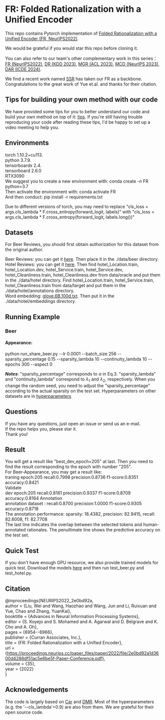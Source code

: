 # FR: Folded Rationalization with a Unified Encoder  
This repo contains Pytorch implementation of [Folded Rationalization with a Unified Encoder (FR, NeurIPS2022)](https://arxiv.org/abs/2209.08285).    

We would be grateful if you would star this repo before cloning it.

You can also refer to our team's other complementary work in this series：[FR (NeurIPS2022)](https://arxiv.org/abs/2209.08285), [DR (KDD 2023)](https://dl.acm.org/doi/abs/10.1145/3580305.3599299), [MGR (ACL 2023)](https://arxiv.org/abs/2305.04492), [MCD (NeurIPS 2023)](https://arxiv.org/abs/2309.13391), [DAR (ICDE 2024)](https://arxiv.org/abs/2312.04103).

We find a recent work named [SSR](https://arxiv.org/abs/2403.07955) has taken our FR as a backbone. Congratulations to the great work of Yue et.al. and thanks for their citation.

## Tips for building your own method with our code

We have provided some tips for you to better understand our code and build your own method on top of it: [tips](https://github.com/jugechengzi/FR/blob/main/tips.pdf). If you're still having trouble reproducing your code after reading these tips, I'd be happy to set up a video meeting to help you.




## Environments  
torch 1.10.2+cu113.   
python 3.7.9.   
tensorboardx 2.4.   
tensorboard 2.6.0    
RTX3090  
We suggest you to create a new environment with: conda create -n FR python=3.7    
Then activate the environment with: conda activate FR  
And then conduct: pip install -r requirements.txt  

Due to different versions of torch, you may need to replace "cls_loss = args.cls_lambda * F.cross_entropy(forward_logit, labels)" with "cls_loss = args.cls_lambda * F.cross_entropy(forward_logit, labels.long())"


## Datasets  
For Beer Reviews, you should first obtain authorization for this dataset from the original author.
 
Beer Reviews: you can get it [here](http://people.csail.mit.edu/taolei/beer/). Then place it in the ./data/beer directory.  
Hotel Reviews: you can get it [here](https://people.csail.mit.edu/yujia/files/r2a/data.zip). 
Then  find hotel_Location.train, hotel_Location.dev, hotel_Service.train, hotel_Service.dev, hotel_Cleanliness.train, hotel_Cleanliness.dev from data/oracle and put them in the ./data/hotel directory. 
Find hotel_Location.train, hotel_Service.train, hotel_Cleanliness.train from data/target and put them in the ./data/hotel/annotations directory.  
Word embedding: [glove.6B.100d.txt](https://nlp.stanford.edu/projects/glove/). Then put it in the ./data/hotel/embeddings directory.

## Running Example  
### Beer
#### Appearance:  
python run_share_beer.py --lr 0.0001 --batch_size 256 --sparsity_percentage 0.15 --sparsity_lambda 10 --continuity_lambda 10 --epochs 300 --aspect 0  

**_Notes_**: "sparsity_percentage" corresponds to $\alpha$ in Eq.3. "sparsity_lambda" and "continuity_lambda" correspond to $\lambda_1$ and $\lambda_2$, respectively. When you change the random seed, you need to adjust the "sparsity_percentage" according to the actual sparsity on the test set. Hyperparameters on other datasets are in [hyperparameters](https://github.com/jugechengzi/FR/blob/main/hyperparameters.txt)




## Questions
If you have any questions, just open an issue or send us an e-mail.   
If the repo helps you, please star it.   
Thank you!  

## Result
You will get a result like "best_dev_epoch=205" at last. Then you need to find the result corresponding to the epoch with number "205".  
For Beer-Appearance, you may get a result like:  
traning epoch:205 recall:0.7998 precision:0.8736 f1-score:0.8351 accuracy:0.8421  
Validate  
dev epoch:205 recall:0.8161 precision:0.9337 f1-score:0.8709 accuracy:0.8164
Annotation  
annotation dataset : recall:0.8700 precision:1.0000 f1-score:0.9305 accuracy:0.8718  
The annotation performance: sparsity: 18.4382, precision: 82.9415, recall: 82.6008, f1: 82.7708  
The last line indicates the overlap between the selected tokens and human-annotated rationales. The penultimate line shows the predictive accuracy on the test set. 

## Quick Test 
If you don't have enough GPU resource, we also provide trained models for quick test. Download the models [here](https://drive.google.com/file/d/1jLkLBC5CJxu-M_2yOGi94rGwscofnJVk/view?usp=sharing) and then run test_beer.py and test_hotel.py.


## Citation  
@inproceedings{NEURIPS2022_2e0bd92a,  
 author = {Liu, Wei and Wang, Haozhao and Wang, Jun and Li, Ruixuan and Yue, Chao and Zhang, YuanKai},  
 booktitle = {Advances in Neural Information Processing Systems},  
 editor = {S. Koyejo and S. Mohamed and A. Agarwal and D. Belgrave and K. Cho and A. Oh},  
 pages = {6954--6966},  
 publisher = {Curran Associates, Inc.},  
 title = {FR: Folded Rationalization with a Unified Encoder},  
 url = {https://proceedings.neurips.cc/paper_files/paper/2022/file/2e0bd92a1d3600d4288df51ac5e6be5f-Paper-Conference.pdf},  
 volume = {35},  
 year = {2022}  
}  

## Acknowledgements
The code is largely based on [Car](https://github.com/code-terminator/classwise_rationale) and [DMR](https://github.com/kochsnow/distribution-matching-rationality). Most of the hyperparameters (e.g. the '--cls_lambda'=0.9) are also from them. We are grateful for their open source code.




